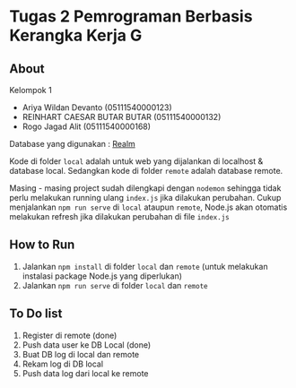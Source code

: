 # Tugas 2 Pemrograman Berbasis Kerangka Kerja G

## About

Kelompok 1
* Ariya Wildan Devanto (05111540000123)
* REINHART CAESAR BUTAR BUTAR  (05111540000132)
* Rogo Jagad Alit (05111540000168)

Database yang digunakan : [Realm](https://realm.io/ "Realm.io")

Kode di folder `local` adalah untuk web yang dijalankan di localhost & database local. Sedangkan kode di folder `remote` adalah database remote.

Masing - masing project sudah dilengkapi dengan `nodemon` sehingga tidak perlu melakukan running ulang `index.js` jika dilakukan perubahan. Cukup menjalankan `npm run serve` di `local` ataupun `remote`, Node.js akan otomatis melakukan refresh jika dilakukan perubahan di file `index.js`

## How to Run
1. Jalankan `npm install` di folder `local` dan `remote` (untuk melakukan instalasi package Node.js yang diperlukan)
2. Jalankan `npm run serve` di folder `local` dan `remote`

## To Do list
1. Register di remote (done)
2. Push data user ke DB Local (done)
3. Buat DB log di local dan remote
4. Rekam log di DB local 
5. Push data log dari local ke remote